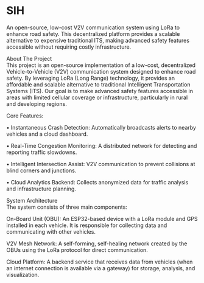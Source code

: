 # SIH
An open-source, low-cost V2V communication system using LoRa to enhance road safety. This decentralized platform provides a scalable alternative to expensive traditional ITS, making advanced safety features accessible without requiring costly infrastructure.


About The Project  
This project is an open-source implementation of a low-cost, decentralized Vehicle-to-Vehicle (V2V) communication system designed to enhance road safety. By leveraging LoRa (Long Range) technology, it provides an affordable and scalable alternative to traditional Intelligent Transportation Systems (ITS). Our goal is to make advanced safety features accessible in areas with limited cellular coverage or infrastructure, particularly in rural and developing regions.


Core Features:

• Instantaneous Crash Detection: Automatically broadcasts alerts to nearby vehicles and a cloud dashboard.

• Real-Time Congestion Monitoring: A distributed network for detecting and reporting traffic slowdowns.

• Intelligent Intersection Assist: V2V communication to prevent collisions at blind corners and junctions.

• Cloud Analytics Backend: Collects anonymized data for traffic analysis and infrastructure planning.


System Architecture  
The system consists of three main components:

On-Board Unit (OBU): An ESP32-based device with a LoRa module and GPS installed in each vehicle. It is responsible for collecting data and communicating with other vehicles.

V2V Mesh Network: A self-forming, self-healing network created by the OBUs using the LoRa protocol for direct communication.

Cloud Platform: A backend service that receives data from vehicles (when an internet connection is available via a gateway) for storage, analysis, and visualization.

